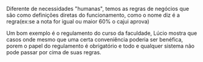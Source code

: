 
Diferente de necessidades "humanas", temos as regras de negócios que são como definições diretas do funcionamento, como o nome diz é a regra(ex:se a nota for igual ou maior  60% o cajui aprova)

Um bom exemplo é o regulamento do curso da faculdade, Lúcio mostra que casos onde mesmo que uma certa conveniência poderia ser benéfica, porem o papel do regulamento é obrigatório e todo e qualquer sistema não pode passar por cima de suas regras. 
